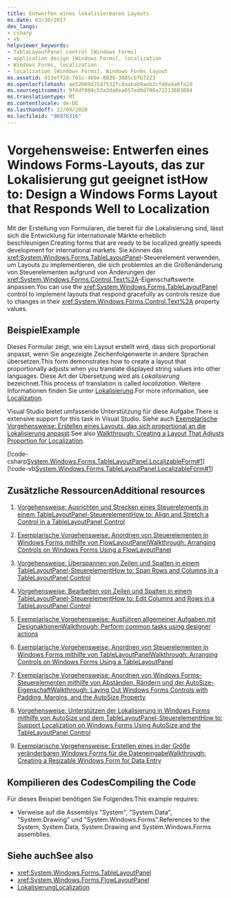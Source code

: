 ```yaml
---
title: Entwerfen eines lokalisierbaren Layouts
ms.date: 03/30/2017
dev_langs:
- csharp
- vb
helpviewer_keywords:
- TableLayoutPanel control [Windows Forms]
- application design [Windows Forms], localization
- Windows Forms, localization
- localization [Windows Forms], Windows Forms layout
ms.assetid: d13eff2d-701c-4b6e-8838-3885cbfb7223
ms.openlocfilehash: ae52669d2547532fcdaabab9aeb2cf40a4a6fa2d
ms.sourcegitcommit: 9f6df084c53a3da0ea657ed0d708a72213683084
ms.translationtype: MT
ms.contentlocale: de-DE
ms.lasthandoff: 12/09/2020
ms.locfileid: "96976316"
---
```

# <a name="how-to-design-a-windows-forms-layout-that-responds-well-to-localization"></a><span data-ttu-id="ad952-102">Vorgehensweise: Entwerfen eines Windows Forms-Layouts, das zur Lokalisierung gut geeignet ist</span><span class="sxs-lookup"><span data-stu-id="ad952-102">How to: Design a Windows Forms Layout that Responds Well to Localization</span></span>

<span data-ttu-id="ad952-103">Mit der Erstellung von Formularen, die bereit für die Lokalisierung sind, lässt sich die Entwicklung für internationale Märkte erheblich beschleunigen.</span><span class="sxs-lookup"><span data-stu-id="ad952-103">Creating forms that are ready to be localized greatly speeds development for international markets.</span></span> <span data-ttu-id="ad952-104">Sie können das <xref:System.Windows.Forms.TableLayoutPanel>-Steuerelement verwenden, um Layouts zu implementieren, die sich problemlos an die Größenänderung von Steuerelementen aufgrund von Änderungen der <xref:System.Windows.Forms.Control.Text%2A>-Eigenschaftswerte anpassen.</span><span class="sxs-lookup"><span data-stu-id="ad952-104">You can use the <xref:System.Windows.Forms.TableLayoutPanel> control to implement layouts that respond gracefully as controls resize due to changes in their <xref:System.Windows.Forms.Control.Text%2A> property values.</span></span>

## <a name="example"></a><span data-ttu-id="ad952-105">Beispiel</span><span class="sxs-lookup"><span data-stu-id="ad952-105">Example</span></span>

 <span data-ttu-id="ad952-106">Dieses Formular zeigt, wie ein Layout erstellt wird, dass sich proportional anpasst, wenn Sie angezeigte Zeichenfolgenwerte in andere Sprachen übersetzen.</span><span class="sxs-lookup"><span data-stu-id="ad952-106">This form demonstrates how to create a layout that proportionally adjusts when you translate displayed string values into other languages.</span></span> <span data-ttu-id="ad952-107">Diese Art der Übersetzung wird als *Lokalisierung* bezeichnet.</span><span class="sxs-lookup"><span data-stu-id="ad952-107">This process of translation is called *localization*.</span></span> <span data-ttu-id="ad952-108">Weitere Informationen finden Sie unter [Lokalisierung](/dotnet/standard/globalization-localization/localization).</span><span class="sxs-lookup"><span data-stu-id="ad952-108">For more information, see [Localization](/dotnet/standard/globalization-localization/localization).</span></span>

 <span data-ttu-id="ad952-109">Visual Studio bietet umfassende Unterstützung für diese Aufgabe.</span><span class="sxs-lookup"><span data-stu-id="ad952-109">There is extensive support for this task in Visual Studio.</span></span>  <span data-ttu-id="ad952-110">Siehe auch [Exemplarische Vorgehensweise: Erstellen eines Layouts, das sich proportional an die Lokalisierung anpasst](/previous-versions/visualstudio/visual-studio-2010/7k9fa71y(v=vs.100)).</span><span class="sxs-lookup"><span data-stu-id="ad952-110">See also [Walkthrough: Creating a Layout That Adjusts Proportion for Localization](/previous-versions/visualstudio/visual-studio-2010/7k9fa71y(v=vs.100)).</span></span>

 [!code-csharp[System.Windows.Forms.TableLayoutPanel.LocalizableForm#1](~/samples/snippets/csharp/VS_Snippets_Winforms/System.Windows.Forms.TableLayoutPanel.LocalizableForm/CS/localizableform.cs#1)]
 [!code-vb[System.Windows.Forms.TableLayoutPanel.LocalizableForm#1](~/samples/snippets/visualbasic/VS_Snippets_Winforms/System.Windows.Forms.TableLayoutPanel.LocalizableForm/VB/localizableform.vb#1)]

## <a name="additional-resources"></a><span data-ttu-id="ad952-111">Zusätzliche Ressourcen</span><span class="sxs-lookup"><span data-stu-id="ad952-111">Additional resources</span></span>

1. [<span data-ttu-id="ad952-112">Vorgehensweise: Ausrichten und Strecken eines Steuerelements in einem TableLayoutPanel-Steuerelement</span><span class="sxs-lookup"><span data-stu-id="ad952-112">How to: Align and Stretch a Control in a TableLayoutPanel Control</span></span>](how-to-align-and-stretch-a-control-in-a-tablelayoutpanel-control.md)

2. [<span data-ttu-id="ad952-113">Exemplarische Vorgehensweise: Anordnen von Steuerelementen in Windows Forms mithilfe von FlowLayoutPanel</span><span class="sxs-lookup"><span data-stu-id="ad952-113">Walkthrough: Arranging Controls on Windows Forms Using a FlowLayoutPanel</span></span>](walkthrough-arranging-controls-on-windows-forms-using-a-flowlayoutpanel.md)

3. [<span data-ttu-id="ad952-114">Vorgehensweise: Überspannen von Zeilen und Spalten in einem TableLayoutPanel-Steuerelement</span><span class="sxs-lookup"><span data-stu-id="ad952-114">How to: Span Rows and Columns in a TableLayoutPanel Control</span></span>](how-to-span-rows-and-columns-in-a-tablelayoutpanel-control.md)

4. [<span data-ttu-id="ad952-115">Vorgehensweise: Bearbeiten von Zeilen und Spalten in einem TableLayoutPanel-Steuerelement</span><span class="sxs-lookup"><span data-stu-id="ad952-115">How to: Edit Columns and Rows in a TableLayoutPanel Control</span></span>](how-to-edit-columns-and-rows-in-a-tablelayoutpanel-control.md)

5. [<span data-ttu-id="ad952-116">Exemplarische Vorgehensweise: Ausführen allgemeiner Aufgaben mit Designaktionen</span><span class="sxs-lookup"><span data-stu-id="ad952-116">Walkthrough: Perform common tasks using designer actions</span></span>](perform-common-tasks-design-actions.md)

6. [<span data-ttu-id="ad952-117">Exemplarische Vorgehensweise: Anordnen von Steuerelementen in Windows Forms mithilfe von TableLayoutPanel</span><span class="sxs-lookup"><span data-stu-id="ad952-117">Walkthrough: Arranging Controls on Windows Forms Using a TableLayoutPanel</span></span>](walkthrough-arranging-controls-on-windows-forms-using-a-tablelayoutpanel.md)

7. [<span data-ttu-id="ad952-118">Exemplarische Vorgehensweise: Anordnen von Windows Forms-Steuerelementen mithilfe von Abständen, Rändern und der AutoSize-Eigenschaft</span><span class="sxs-lookup"><span data-stu-id="ad952-118">Walkthrough: Laying Out Windows Forms Controls with Padding, Margins, and the AutoSize Property</span></span>](windows-forms-controls-padding-autosize.md)

8. <span data-ttu-id="ad952-119">[Vorgehensweise: Unterstützen der Lokalisierung in Windows Forms mithilfe von AutoSize und dem TableLayoutPanel-Steuerelement](/previous-versions/visualstudio/visual-studio-2010/1zkt8b33(v=vs.100))</span><span class="sxs-lookup"><span data-stu-id="ad952-119">[How to: Support Localization on Windows Forms Using AutoSize and the TableLayoutPanel Control](/previous-versions/visualstudio/visual-studio-2010/1zkt8b33(v=vs.100))</span></span>

9. <span data-ttu-id="ad952-120">[Exemplarische Vorgehensweise: Erstellen eines in der Größe veränderbaren Windows Forms für die Dateneingabe](/previous-versions/visualstudio/visual-studio-2010/991eahec(v=vs.100))</span><span class="sxs-lookup"><span data-stu-id="ad952-120">[Walkthrough: Creating a Resizable Windows Form for Data Entry](/previous-versions/visualstudio/visual-studio-2010/991eahec(v=vs.100))</span></span>

## <a name="compiling-the-code"></a><span data-ttu-id="ad952-121">Kompilieren des Codes</span><span class="sxs-lookup"><span data-stu-id="ad952-121">Compiling the Code</span></span>

 <span data-ttu-id="ad952-122">Für dieses Beispiel benötigen Sie Folgendes:</span><span class="sxs-lookup"><span data-stu-id="ad952-122">This example requires:</span></span>

- <span data-ttu-id="ad952-123">Verweise auf die Assemblys "System", "System.Data", "System.Drawing" und "System.Windows.Forms".</span><span class="sxs-lookup"><span data-stu-id="ad952-123">References to the System, System.Data, System.Drawing and System.Windows.Forms assemblies.</span></span>

## <a name="see-also"></a><span data-ttu-id="ad952-124">Siehe auch</span><span class="sxs-lookup"><span data-stu-id="ad952-124">See also</span></span>

- <xref:System.Windows.Forms.TableLayoutPanel>
- <xref:System.Windows.Forms.FlowLayoutPanel>
- [<span data-ttu-id="ad952-125">Lokalisierung</span><span class="sxs-lookup"><span data-stu-id="ad952-125">Localization</span></span>](/dotnet/standard/globalization-localization/localization)
